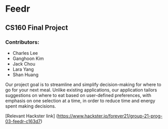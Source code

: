 # Feedr
## CS160 Final Project

### Contributors:
* Charles Lee
* Ganghoon Kim
* Jack Chou
* Lara Yang
* Shan Huang

Our project goal is to streamline and simplify decision-making for where to go for your next meal. Unlike existing applications, our application tailors suggestions on where to eat based on user-defined preferences, with emphasis on one selection at a time, in order to reduce time and energy spent making decisions.

[Relevant Hackster link] (https://www.hackster.io/forever21/group-21-prog-03-feedr-c163d7)

